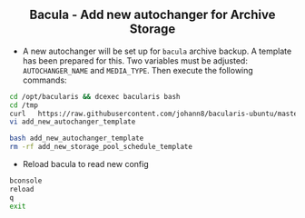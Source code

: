 <h2 align="center">Bacula - Add new autochanger for Archive Storage</h2>


- A new autochanger will be set up for `bacula` archive backup. A template has been prepared for this. Two variables must be adjusted: `AUTOCHANGER_NAME` and `MEDIA_TYPE`. Then execute the following commands:

```bash
cd /opt/bacularis && dcexec bacularis bash
cd /tmp
curl   https://raw.githubusercontent.com/johann8/bacularis-ubuntu/master/add_new_autochanger_template --output add_new_autochanger_template
vi add_new_autochanger_template

bash add_new_autochanger_template
rm -rf add_new_storage_pool_schedule_template
```
- Reload bacula to read new config
```bash
bconsole
reload
q
exit
```
